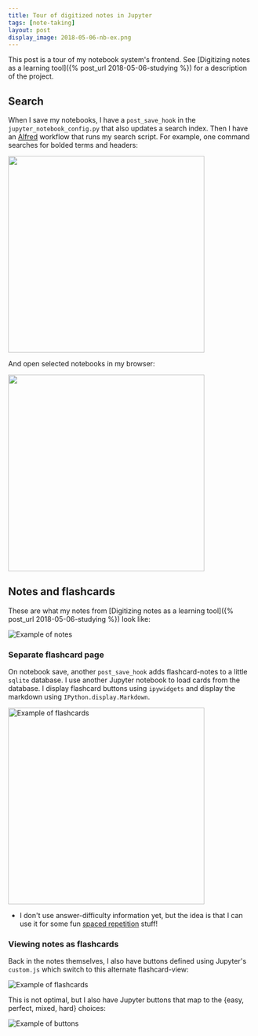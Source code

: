 ```yaml
---
title: Tour of digitized notes in Jupyter
tags: [note-taking]
layout: post
display_image: 2018-05-06-nb-ex.png
---
```


This post is a tour of my notebook system's frontend. See [Digitizing notes as a learning tool]({% post_url 2018-05-06-studying %}) for a description of the project.

## Search

When I save my notebooks, I have a `post_save_hook` in the `jupyter_notebook_config.py` that also updates a search index.
Then I have an [Alfred](http://alfredapp.com) workflow that runs my search script.
For example, one command searches for bolded terms and headers:

<img src="/assets/2018-05-06-search.gif" width="400px">

And open selected notebooks in my browser:

<img src="/assets/2018-05-06-open.gif" width="400px">

## Notes and flashcards

These are what my notes from [Digitizing notes as a learning tool]({% post_url 2018-05-06-studying %}) look like:

![Example of notes](/assets/2018-05-06-notes.png)

### Separate flashcard page

On notebook save, another `post_save_hook` adds flashcard-notes to a little `sqlite` database. I use another Jupyter notebook to load cards from the database. I display flashcard buttons using `ipywidgets` and display the markdown using `IPython.display.Markdown`.

<img src='/assets/2018-05-06-flashcard-page.gif' alt='Example of flashcards' width='400px'>

* I don't use answer-difficulty information yet, but the idea is that I can use it for some fun [spaced repetition](https://en.wikipedia.org/wiki/Spaced_repetition) stuff!

### Viewing notes as flashcards

Back in the notes themselves, I also have buttons defined using Jupyter's `custom.js` which switch to this alternate flashcard-view:

![Example of flashcards](/assets/2018-05-06-flashcards.png)

This is not optimal, but I also have Jupyter buttons that map to the {easy, perfect, mixed, hard} choices:

![Example of buttons](/assets/2018-05-06-buttons.png)





